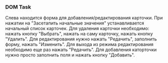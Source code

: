 ### DOM Task

Слева находится форма для добавления/редактирования карточки.
При нажатии на "Засетапить начальные значения" устанавливается начальный список карточек.
Для удаления карточки необходимо: нажать кнопку "Выбрать", нажать на саму карточку, нажать кнопку "Удалить".
Для редактирования нужно нажать "Редачить", заполнить форму, нажать "Изменить".
Для выхода из режима редактирования необходимо еще раз нажать "Редачить".
Для добавления каторточки нужно просто заполнить поля и нажать кнопку "Добавить".
